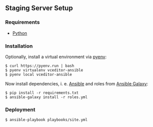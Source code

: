 ## Staging Server Setup

### Requirements

* [Python](https://python.org/)

### Installation

Optionally, install a virtual environment via
[pyenv](https://github.com/pyenv/pyenv-installer):

```plaintext
$ curl https://pyenv.run | bash
$ pyenv virtualenv vceditor-ansible
$ pyenv local vceditor-ansible
```

Now install dependencies, i. e. [Ansible](https://www.ansible.com/) and roles
from [Ansible Galaxy](https://galaxy.ansible.com/):

```plaintext
$ pip install -r requirements.txt
$ ansible-galaxy install -r roles.yml
```

### Deployment

```plaintext
$ ansible-playbook playbooks/site.yml
```

